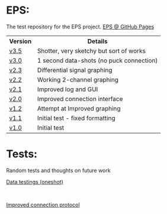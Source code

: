 # EPS:

The test repository for the EPS project. <a href="https://henrydore.github.io/EPS/">EPS @ GitHub Pages</a>

<table>
  <tr>
    <th>Version</th>
    <th>Details</th>
 
  </tr>

  <tr>
    <td><a href="eps3-5.html">v3.5</a></td>
    <td>Shotter, very sketchy but sort of works</td>
  </tr>

  <tr>
    <td><a href="eps3-0.html">v3.0</a></td>
    <td>1 second data-shots (no puck connection)</td>
  </tr>
  
  <tr>
    <td><a href="eps2-3.html">v2.3</a></td>
    <td>Differential signal graphing</td>
  </tr>
  
  <tr>
    <td><a href="eps2-2.html">v2.2</a></td>
    <td>Working 2-channel graphing</td>
  </tr>
  
  <tr>
    <td><a href="eps2-1.html">v2.1</a></td>
    <td>Improved log and GUI</td>
  </tr>
  
  <tr>
    <td><a href="eps2-0.html">v2.0</a></td>
    <td>Improved connection interface</td>
  </tr>
  
  <tr>
    <td><a href="eps1-2.html">v1.2</a></td>
    <td>Attempt at Improved graphing</td>
  </tr>
  
  <tr>
    <td><a href="eps1-1.html">v1.1</a></td>
    <td>Initial test - fixed formatting</td>
  </tr>
  
  <tr>
    <td><a href="eps1-0.html">v1.0</a></td>
    <td>Initial test</td>
  </tr>
 <!-- Blank table entry for copying
  <tr>
    <td><a href=""></a></td>
    <td></td>
  </tr>
  -->
 
</table>

# Tests:

Random tests and thoughts on future work

<a href="datav1.html">Data testings (oneshot)</a>

<br>

<a href="test1.html">Improved connection protocol</a>
